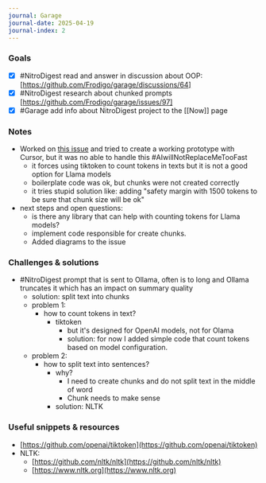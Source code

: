 ```yaml
---
journal: Garage
journal-date: 2025-04-19
journal-index: 2
---
```


### Goals

- [x] #NitroDigest read and answer in discussion about OOP: [https://github.com/Frodigo/garage/discussions/64]
- [x] #NitroDigest research about chunked prompts [https://github.com/Frodigo/garage/issues/97]
- [x] #Garage add info about NitroDigest project to the [[Now]] page

### Notes

- Worked on [this issue](https://github.com/Frodigo/garage/issues/97) and tried to create a working prototype with Cursor, but it was no able to handle this #AIwillNotReplaceMeTooFast
  - it forces using tiktoken to count tokens in texts but it is not a good option for Llama models
  - boilerplate code was ok, but chunks were not created correctly
  - it tries stupid solution like: adding "safety margin with 1500 tokens to be sure that chunk size will be ok"
- next steps and open questions:
  - is there any library that can help with counting tokens for Llama models?
  - implement code responsible for create chunks.
  - Added diagrams to the issue

### Challenges & solutions

- #NitroDigest prompt that is sent to Ollama, often is to long and Ollama truncates it which has an impact on summary quality
  - solution: split text into chunks
  - problem 1:
    - how to count tokens in text?
      - tiktoken
        - but it's designed for OpenAI models, not for Olama
        - solution: for now I added simple code that count tokens based on model configuration.
  - problem 2:
    - how to split text into sentences?
      - why?
        - I need to create chunks and do not split text in the middle of word
        - Chunk needs to make sense
      - solution: NLTK

### Useful snippets & resources

- [https://github.com/openai/tiktoken](https://github.com/openai/tiktoken)
- NLTK:
  - [https://github.com/nltk/nltk](https://github.com/nltk/nltk)
  - [https://www.nltk.org](https://www.nltk.org)
